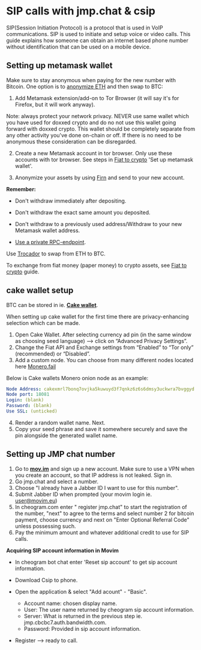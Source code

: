 # SIP calls with jmp.chat & csip
  
SIP(Session Initiation Protocol) is a protocol that is used in VoIP communications. SIP is used to initiate and setup voice or video calls. This guide explains how someone can obtain an internet based phone number without identification that can be used on a mobile device.

## Setting up metamask wallet

Make sure to stay anonymous when paying for the new number with Bitcoin. One option is to [anonymize ETH](https://wiki.lunardao.net/anonymizing_assets.html) and then swap to BTC:   

1) Add Metamask extension/add-on to Tor Browser (it will say it's for Firefox, but it will work anyway). 

Note: always protect your network privacy. NEVER use same wallet which you have used for doxxed crypto and do no not use this wallet going forward with doxxed crypto. This wallet should be completely separate from any other activity you've done on-chain or off. If there is no need to be anonymous these consideration can be disregarded.

2) Create a new Metamask account in tor browser. Only use these accounts with tor browser. See steps in [Fiat to crypto](./fiat_to_crypto.md) 'Set up metamask wallet'.

3) Anonymize your assets by using [Firn](https://app.firn.cash/) and send to your new account.

**Remember:**

- Don't withdraw immediately after depositing.

- Don't withdraw the exact same amount you deposited.

- Don't withdraw to a previously used address/Withdraw to your new Metamask wallet address.

- [Use a private RPC-endpoint](./change_rpc.md).


Use [Trocador](https://trocador.app/en/) to swap from ETH to BTC.

To exchange from fiat money (paper money) to crypto assets, see [Fiat to crypto](./fiat_to_crypto.md) guide.

## cake wallet setup

BTC can be stored in ie. [**Cake wallet**](https://cakewallet.com/).

When setting up cake wallet for the first time there are privacy-enhancing selection which can be made.

1) Open Cake Wallet. After selecting currency ad pin (in the same window as choosing seed language) –> click on “Advanced Privacy Settings”.  
2) Change the Fiat API and Exchange settings from “Enabled” to “Tor only” (recommended) or “Disabled”.  
3) Add a custom node. You can choose from many different nodes located here [Monero.fail](https://monero.fail)

Below is Cake wallets Monero onion node as an example:

```yaml
Node Address: cakexmrl7bonq7ovjka5kuwuyd3f7qnkz6z6s6dmsy3uckwra7bvggyd.onion
Node port: 18081
Login: (blank)
Password: (blank)
Use SSL: (unticked)  
```
4) Render a random wallet name. Next.  
5) Copy your seed phrase and save it somewhere securely and save the pin alongside the generated wallet name.

## Setting up JMP chat number

1) Go to [**mov.im**](https://mov.im/login) and sign up a new account. Make sure to use a VPN when you create an account, so that IP address is not leaked. Sign in.
2) Go jmp.chat and select a number.
3) Choose "I already have a Jabber ID I want to use for this number".  
4) Submit Jabber ID when prompted (your movim login ie. user@movim.eu) 
5) In cheogram.com enter " register jmp.chat" to start the registration of the number, "next" to agree to the terms and select number 2 for bitcoin payment, choose currency and next on "Enter Optional Referral Code" unless possessing such.  
6) Pay the minimum amount and whatever additional credit to use for SIP calls.

**Acquiring SIP account information in Movim**

- In cheogram bot chat enter 'Reset sip account' to get sip account information.

- Download Csip to phone. 
- Open the application & select "Add acount"  - "Basic".
	- Account name: chosen display name. 
	- User: The user name returned by cheogram sip account information. 
	- Server: What is returned in the previous step ie. jmp.cbcbc7.auth.bandwidth.com. 
	- Password: Provided in sip account information.  
- Register --> ready to call.
